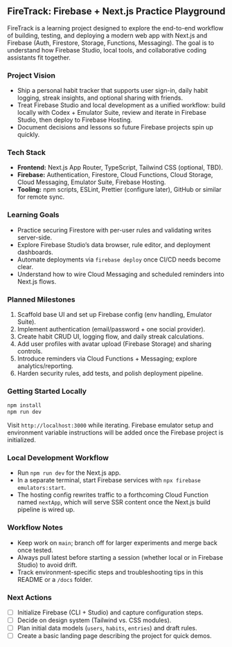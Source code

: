 ## FireTrack: Firebase + Next.js Practice Playground

FireTrack is a learning project designed to explore the end-to-end workflow of building, testing, and deploying a modern web app with Next.js and Firebase (Auth, Firestore, Storage, Functions, Messaging). The goal is to understand how Firebase Studio, local tools, and collaborative coding assistants fit together.

### Project Vision
- Ship a personal habit tracker that supports user sign-in, daily habit logging, streak insights, and optional sharing with friends.
- Treat Firebase Studio and local development as a unified workflow: build locally with Codex + Emulator Suite, review and iterate in Firebase Studio, then deploy to Firebase Hosting.
- Document decisions and lessons so future Firebase projects spin up quickly.

### Tech Stack
- **Frontend:** Next.js App Router, TypeScript, Tailwind CSS (optional, TBD).
- **Firebase:** Authentication, Firestore, Cloud Functions, Cloud Storage, Cloud Messaging, Emulator Suite, Firebase Hosting.
- **Tooling:** npm scripts, ESLint, Prettier (configure later), GitHub or similar for remote sync.

### Learning Goals
- Practice securing Firestore with per-user rules and validating writes server-side.
- Explore Firebase Studio’s data browser, rule editor, and deployment dashboards.
- Automate deployments via `firebase deploy` once CI/CD needs become clear.
- Understand how to wire Cloud Messaging and scheduled reminders into Next.js flows.

### Planned Milestones
1. Scaffold base UI and set up Firebase config (env handling, Emulator Suite).
2. Implement authentication (email/password + one social provider).
3. Create habit CRUD UI, logging flow, and daily streak calculations.
4. Add user profiles with avatar upload (Firebase Storage) and sharing controls.
5. Introduce reminders via Cloud Functions + Messaging; explore analytics/reporting.
6. Harden security rules, add tests, and polish deployment pipeline.

### Getting Started Locally
```bash
npm install
npm run dev
```
Visit `http://localhost:3000` while iterating. Firebase emulator setup and environment variable instructions will be added once the Firebase project is initialized.

### Local Development Workflow
- Run `npm run dev` for the Next.js app.
- In a separate terminal, start Firebase services with `npx firebase emulators:start`.
- The hosting config rewrites traffic to a forthcoming Cloud Function named `nextApp`, which will serve SSR content once the Next.js build pipeline is wired up.

### Workflow Notes
- Keep work on `main`; branch off for larger experiments and merge back once tested.
- Always pull latest before starting a session (whether local or in Firebase Studio) to avoid drift.
- Track environment-specific steps and troubleshooting tips in this README or a `/docs` folder.

### Next Actions
- [ ] Initialize Firebase (CLI + Studio) and capture configuration steps.
- [ ] Decide on design system (Tailwind vs. CSS modules).
- [ ] Plan initial data models (`users`, `habits`, `entries`) and draft rules.
- [ ] Create a basic landing page describing the project for quick demos.
